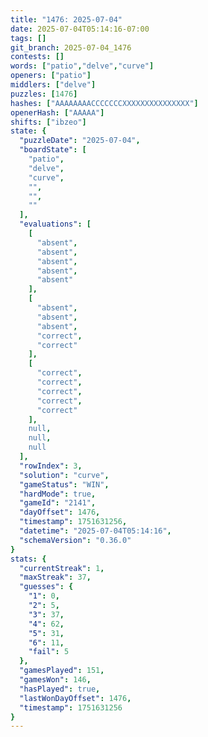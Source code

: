 ```yaml
---
title: "1476: 2025-07-04"
date: 2025-07-04T05:14:16-07:00
tags: []
git_branch: 2025-07-04_1476
contests: []
words: ["patio","delve","curve"]
openers: ["patio"]
middlers: ["delve"]
puzzles: [1476]
hashes: ["AAAAAAAACCCCCCCXXXXXXXXXXXXXXX"]
openerHash: ["AAAAA"]
shifts: ["ibzeo"]
state: {
  "puzzleDate": "2025-07-04",
  "boardState": [
    "patio",
    "delve",
    "curve",
    "",
    "",
    ""
  ],
  "evaluations": [
    [
      "absent",
      "absent",
      "absent",
      "absent",
      "absent"
    ],
    [
      "absent",
      "absent",
      "absent",
      "correct",
      "correct"
    ],
    [
      "correct",
      "correct",
      "correct",
      "correct",
      "correct"
    ],
    null,
    null,
    null
  ],
  "rowIndex": 3,
  "solution": "curve",
  "gameStatus": "WIN",
  "hardMode": true,
  "gameId": "2141",
  "dayOffset": 1476,
  "timestamp": 1751631256,
  "datetime": "2025-07-04T05:14:16",
  "schemaVersion": "0.36.0"
}
stats: {
  "currentStreak": 1,
  "maxStreak": 37,
  "guesses": {
    "1": 0,
    "2": 5,
    "3": 37,
    "4": 62,
    "5": 31,
    "6": 11,
    "fail": 5
  },
  "gamesPlayed": 151,
  "gamesWon": 146,
  "hasPlayed": true,
  "lastWonDayOffset": 1476,
  "timestamp": 1751631256
}
---
```

<!-- more -->
